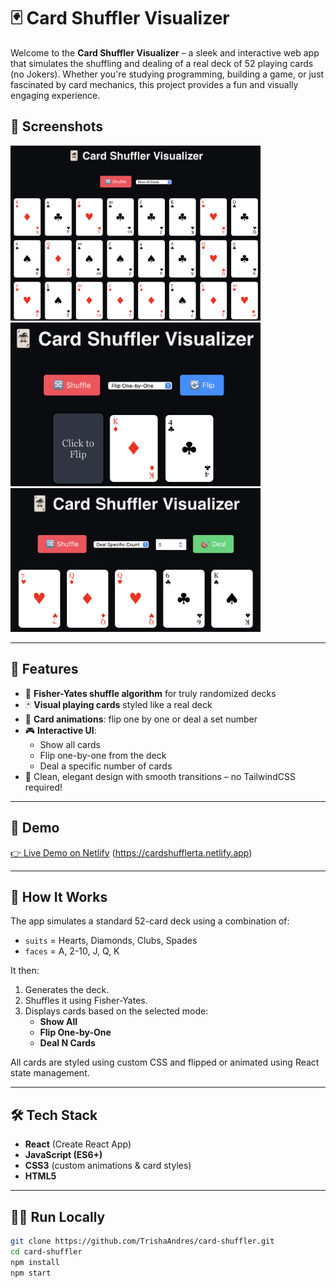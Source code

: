 # 🃏 Card Shuffler Visualizer

Welcome to the **Card Shuffler Visualizer** – a sleek and interactive web app that simulates the shuffling and dealing of a real deck of 52 playing cards (no Jokers). Whether you're studying programming, building a game, or just fascinated by card mechanics, this project provides a fun and visually engaging experience.

## 📸 Screenshots

<img src="./preview9.png" alt="Card Shuffle Screenshot" width="400"/>
<img src="./preview10.png" alt="Card Shuffle Screenshot" width="400"/>
<img src="./preview11.png" alt="Card Shuffle Screenshot" width="400"/>

---

## 🚀 Features

- 🔀 **Fisher-Yates shuffle algorithm** for truly randomized decks
- 🃏 **Visual playing cards** styled like a real deck
- 💫 **Card animations**: flip one by one or deal a set number
- 🎮 **Interactive UI**:
  - Show all cards
  - Flip one-by-one from the deck
  - Deal a specific number of cards
- 🎨 Clean, elegant design with smooth transitions – no TailwindCSS required!

---

## 📸 Demo

[👉 Live Demo on Netlify](https://cardshufflerta.netlify.app) (https://cardshufflerta.netlify.app)

---

## 🧠 How It Works

The app simulates a standard 52-card deck using a combination of:
- `suits` = Hearts, Diamonds, Clubs, Spades
- `faces` = A, 2-10, J, Q, K

It then:
1. Generates the deck.
2. Shuffles it using Fisher-Yates.
3. Displays cards based on the selected mode:
   - **Show All**
   - **Flip One-by-One**
   - **Deal N Cards**

All cards are styled using custom CSS and flipped or animated using React state management.

---

## 🛠️ Tech Stack

- **React** (Create React App)
- **JavaScript (ES6+)**
- **CSS3** (custom animations & card styles)
- **HTML5**

---

## 🧑‍💻 Run Locally

```bash
git clone https://github.com/TrishaAndres/card-shuffler.git
cd card-shuffler
npm install
npm start
```

